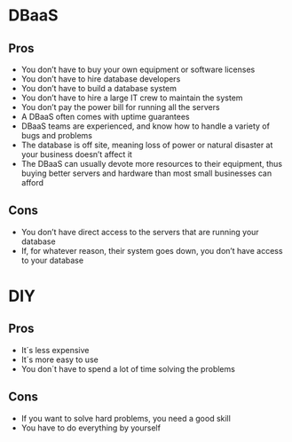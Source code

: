 # DBaaS

## Pros

- You don’t have to buy your own equipment or software licenses
- You don’t have to hire database developers
- You don’t have to build a database system
- You don’t have to hire a large IT crew to maintain the system
- You don’t pay the power bill for running all the servers
- A DBaaS often comes with uptime guarantees
- DBaaS teams are experienced, and know how to handle a variety of bugs and problems
- The database is off site, meaning loss of power or natural disaster at your business doesn’t affect it
- The DBaaS can usually devote more resources to their equipment, thus buying better servers and hardware than most small businesses can afford

## Cons

- You don’t have direct access to the servers that are running your database
- If, for whatever reason, their system goes down, you don’t have access to your database

# DIY

## Pros

- It´s less expensive
- It´s more easy to use
- You don´t have to spend a lot of time solving the problems

## Cons

- If you want to solve hard problems, you need a good skill
- You have to do everything by yourself

